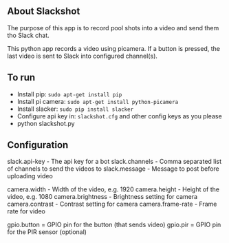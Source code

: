 ## About Slackshot 

The purpose of this app is to record pool shots into a video and send them tho Slack
chat.  

This python app records a video using picamera. If a button is pressed, the 
last video is sent to Slack into configured channel(s).

## To run

* Install pip: `sudo apt-get install pip`
* Install pi camera: `sudo apt-get install python-picamera`
* Install slacker: `sudo pip install slacker`
* Configure api key in: `slackshot.cfg` and other config keys as you please
* python slackshot.py

## Configuration

slack.api-key -  The api key for a bot
slack.channels - Comma separated list of channels to send the videos to
slack.message - Message to post before uploading video
 
camera.width - Width of the video, e.g. 1920
camera.height - Height of the video, e.g. 1080
camera.brightness - Brightness setting for camera
camera.contrast - Contrast setting for camera
camera.frame-rate - Frame rate for video

gpio.button = GPIO pin for the button (that sends video)
gpio.pir = GPIO pin for the PIR sensor (optional)
